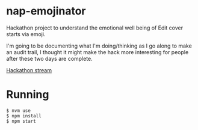 # nap-emojinator
Hackathon project to understand the emotional well being of Edit cover starts via emoji.

I'm going to be documenting what I'm doing/thinking as I go along to make an audit trail, I thought it might make the hack more interesting for people after these two days are complete.

[Hackathon stream](/hackathon-stream/README.md)

# Running

```
$ nvm use
$ npm install
$ npm start
```

